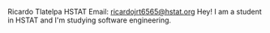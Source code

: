 Ricardo Tlatelpa 
 HSTAT
 Email: ricardojrt6565@hstat.org
 Hey! I am a student in HSTAT and I'm studying software engineering.
